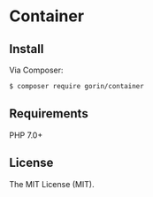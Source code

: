 # Container


## Install

Via Composer:
``` bash
$ composer require gorin/container
```

## Requirements

PHP 7.0+

## License

The MIT License (MIT).
